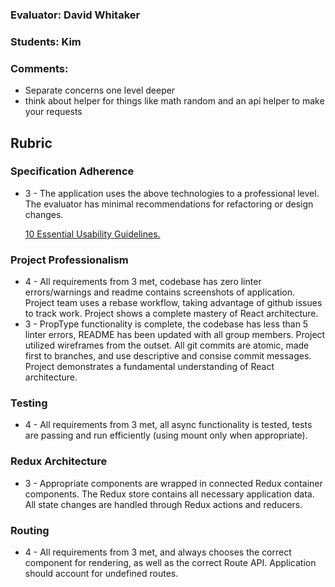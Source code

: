 ### Evaluator: David Whitaker
### Students: Kim
### Comments:

* Separate concerns one level deeper
* think about helper for things like math random and an api helper to make your requests

## Rubric

### Specification Adherence

* 3 - The application uses the above technologies to a professional level. The
  evaluator has minimal recommendations for refactoring or design changes.

  [10 Essential Usability Guidelines.](https://speckyboy.com/10-essential-web-application-usability-guidelines/)

### Project Professionalism

* 4 - All requirements from 3 met, codebase has zero linter errors/warnings and
  readme contains screenshots of application. Project team uses a rebase
  workflow, taking advantage of github issues to track work. Project shows a
  complete mastery of React architecture.
* 3 - PropType functionality is complete, the codebase has less than 5 linter
  errors, README has been updated with all group members. Project utilized
  wireframes from the outset. All git commits are atomic, made first to
  branches, and use descriptive and consise commit messages. Project
  demonstrates a fundamental understanding of React architecture.

### Testing

* 4 - All requirements from 3 met, all async functionality is tested, tests are
  passing and run efficiently (using mount only when appropriate).

### Redux Architecture

* 3 - Appropriate components are wrapped in connected Redux container components. The Redux store contains all necessary      application data. All state changes are handled through Redux actions and reducers.

### Routing

* 4 - All requirements from 3 met, and always chooses the correct component for
  rendering, as well as the correct Route API. Application should account for
  undefined routes.
